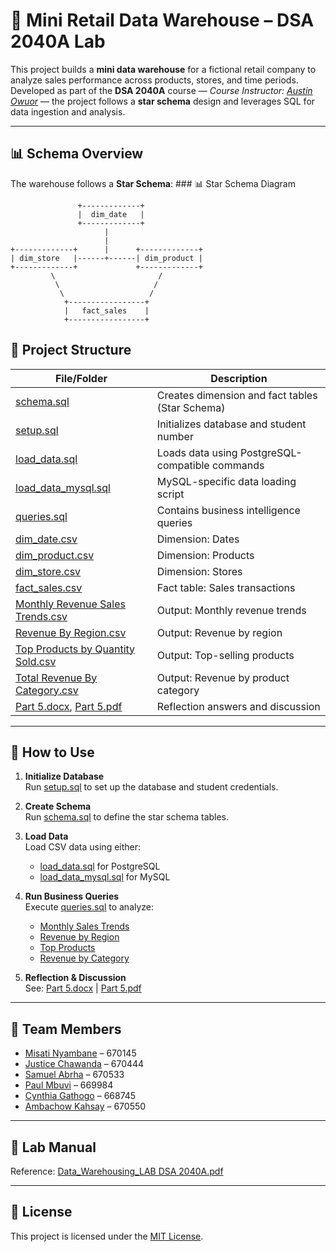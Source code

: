# 🛒 Mini Retail Data Warehouse – DSA 2040A Lab

This project builds a **mini data warehouse** for a fictional retail company to analyze sales performance across products, stores, and time periods. Developed as part of the **DSA 2040A** course — *Course Instructor: [Austin Owuor](https://github.com/austinowuor)* — the project follows a **star schema** design and leverages SQL for data ingestion and analysis.

---


## 📊 Schema Overview

The warehouse follows a **Star Schema**:
      ### 📊 Star Schema Diagram

```
               +-------------+
               |  dim_date   |
               +-------------+
                     |
                     |
+-------------+      |      +-------------+
| dim_store   |------+------| dim_product |
+-------------+             +-------------+
         \                       /
          \                     /
           \                   /
            +-----------------+
            |   fact_sales    |
            +-----------------+
```


## 📂 Project Structure

| File/Folder | Description |
|-------------|-------------|
| [schema.sql](data/schema.sql) | Creates dimension and fact tables (Star Schema) |
| [setup.sql](data/setup.sql) | Initializes database and student number |
| [load_data.sql](data/load_data.sql) | Loads data using PostgreSQL-compatible commands |
| [load_data_mysql.sql](data/load_data_mysql.sql) | MySQL-specific data loading script |
| [queries.sql](data/queries.sql) | Contains business intelligence queries |
| [dim_date.csv](data/dim_date.csv) | Dimension: Dates |
| [dim_product.csv](data/dim_product.csv) | Dimension: Products |
| [dim_store.csv](data/dim_store.csv) | Dimension: Stores |
| [fact_sales.csv](data/fact_sales.csv) | Fact table: Sales transactions |
| [Monthly Revenue Sales Trends.csv](solutions/Monthly%20Revenue%20Sales%20Trends.csv) | Output: Monthly revenue trends |
| [Revenue By Region.csv](solutions/Revenue%20By%20Region.csv) | Output: Revenue by region |
| [Top Products by Quantity Sold.csv](solutions/Top%20Products%20by%20Quantity%20Sold.csv) | Output: Top-selling products |
| [Total Revenue By Category.csv](solutions/Total%20Revenue%20By%20Category.csv) | Output: Revenue by product category |
| [Part 5.docx](solutions/Part%205.docx), [Part 5.pdf](solutions/Part%205.pdf) | Reflection answers and discussion |

---

## 🚀 How to Use

1. **Initialize Database**  
   Run [setup.sql](data/setup.sql) to set up the database and student credentials.

2. **Create Schema**  
   Run [schema.sql](data/schema.sql) to define the star schema tables.

3. **Load Data**  
   Load CSV data using either:
   - [load_data.sql](data/load_data.sql) for PostgreSQL
   - [load_data_mysql.sql](data/load_data_mysql.sql) for MySQL

4. **Run Business Queries**  
   Execute [queries.sql](data/queries.sql) to analyze:
   - [Monthly Sales Trends](solutions/Monthly%20Revenue%20Sales%20Trends.csv)
   - [Revenue by Region](solutions/Revenue%20By%20Region.csv)
   - [Top Products](solutions/Top%20Products%20by%20Quantity%20Sold.csv)
   - [Revenue by Category](solutions/Total%20Revenue%20By%20Category.csv)

5. **Reflection & Discussion**  
   See: [Part 5.docx](solutions/Part%205.pdf) | [Part 5.pdf](solutions/Part%205.docx)

---


## 👥 Team Members

- [Misati Nyambane](https://github.com/mistiusiu) – 670145  
- [Justice Chawanda](https://github.com/jpchawanda1) – 670444  
- [Samuel Abrha](https://github.com/SamAbr) – 670533  
- [Paul Mbuvi](https://github.com/paulmbuvi) – 669984  
- [Cynthia Gathogo](https://github.com/cngathogo) – 668745  
- [Ambachow Kahsay](https://github.com/aykahsay) – 670550

---

## 📄 Lab Manual

Reference: [Data_Warehousing_LAB DSA 2040A.pdf](Data_Warehousing_LAB%20DSA%202040A.pdf)

---

## 🪪 License

This project is licensed under the [MIT License](https://opensource.org/licenses/MIT).


